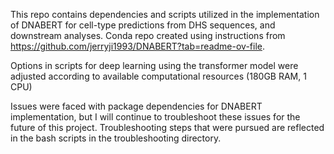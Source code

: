 This repo contains dependencies and scripts utilized in the implementation of DNABERT for cell-type predictions from DHS sequences, and downstream analyses. Conda repo created using instructions from https://github.com/jerryji1993/DNABERT?tab=readme-ov-file.

Options in scripts for deep learning using the transformer model were adjusted according to available computational resources (180GB RAM, 1 CPU)

Issues were faced with package dependencies for DNABERT implementation, but I will continue to troubleshoot these issues for the future of this project. Troubleshooting steps that were pursued are reflected in the bash scripts in the troubleshooting directory.
